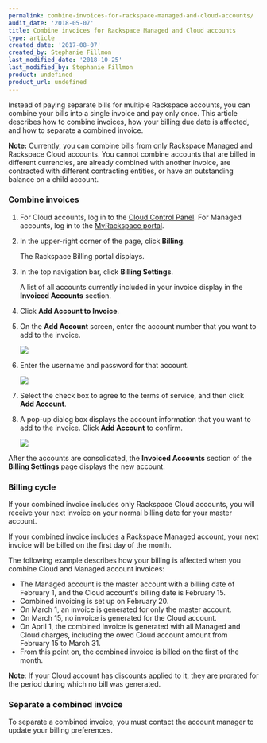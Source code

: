 ```yaml
---
permalink: combine-invoices-for-rackspace-managed-and-cloud-accounts/
audit_date: '2018-05-07'
title: Combine invoices for Rackspace Managed and Cloud accounts
type: article
created_date: '2017-08-07'
created_by: Stephanie Fillmon
last_modified_date: '2018-10-25'
last_modified_by: Stephanie Fillmon
product: undefined
product_url: undefined
---
```


Instead of paying separate bills for multiple Rackspace accounts, you can
combine your bills into a single invoice and pay only once. This article describes
how to combine invoices, how your billing due date is affected, and how to
separate a combined invoice.

**Note:** Currently, you can combine bills from only Rackspace Managed and
Rackspace Cloud accounts. You cannot combine accounts that are billed in different
currencies, are already combined with another invoice, are contracted with different
contracting entities, or have an outstanding balance on a child account.

### Combine invoices

1. For Cloud accounts, log in to the [Cloud Control Panel](https://login.rackspace.com/). For Managed accounts, log in to the [MyRackspace portal](https://login.rackspace.com/).
2. In the upper-right corner of the page, click **Billing**.

   The Rackspace Billing portal displays.

3. In the top navigation bar, click **Billing Settings**.

   A list of all accounts currently included in your invoice display in the **Invoiced Accounts** section.

4. Click **Add Account to Invoice**.

5. On the **Add Account** screen, enter the account number that you want to add to the invoice.

   <img src="{% asset_path general/combine-invoices-for-rackspace-managed-and-cloud-accounts/add-account.png %}" />

6. Enter the username and password for that account.

   <img src="{% asset_path general/combine-invoices-for-rackspace-managed-and-cloud-accounts/add-account-details.png %}" />

7. Select the check box to agree to the terms of service, and then click **Add Account**.

8. A pop-up dialog box displays the account information that you want to add to the invoice. Click **Add Account** to confirm.

   <img src="{% asset_path general/combine-invoices-for-rackspace-managed-and-cloud-accounts/confirm-add-account.png %}" />

After the accounts are consolidated, the **Invoiced Accounts** section of the
**Billing Settings** page displays the new account.

### Billing cycle

If your combined invoice includes only Rackspace Cloud accounts, you will receive
your next invoice on your normal billing date for your master account.

If your combined invoice includes a Rackspace Managed account, your next invoice
will be billed on the first day of the month.

The following example describes how your billing is affected when you combine
Cloud and Managed account invoices:

- The Managed account is the master account with a billing date of February 1, and the Cloud account's billing date is February 15.
- Combined invoicing is set up on February 20.
- On March 1, an invoice is generated for only the master account.
- On March 15, no invoice is generated for the Cloud account.
- On April 1, the combined invoice is generated with all Managed and Cloud charges, including the owed Cloud account amount from February 15 to March 31.
- From this point on, the combined invoice is billed on the first of the month.

**Note**: If your Cloud account has discounts applied to it, they are prorated for the period during which no bill was generated.

### Separate a combined invoice

To separate a combined invoice, you must contact the account manager to update
your billing preferences.

